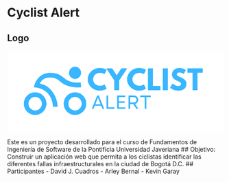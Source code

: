 # Cyclist Alert
## Logo
<p align="center">
  <img src="resources/images/logoColor.png" alt="Logo CyclistAlert">
</p>
Este es un proyecto desarrollado para el curso de Fundamentos de Ingeniería de Software de la
Pontificia Universidad Javeriana
## Objetivo:
Construir un aplicación web que  permita a los ciclistas identificar las diferentes fallas infraestructurales en la ciudad de Bogotá D.C.
## Participantes
- David J. Cuadros
- Arley Bernal
- Kevin Garay

